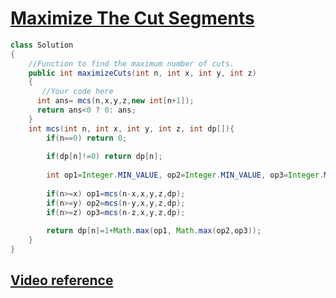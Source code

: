 # [**Maximize The Cut Segments**](https://practice.geeksforgeeks.org/problems/cutted-segments1642/1#)

```java
class Solution
{
    //Function to find the maximum number of cuts.
    public int maximizeCuts(int n, int x, int y, int z)
    {
       //Your code here
      int ans= mcs(n,x,y,z,new int[n+1]);
      return ans<0 ? 0: ans;
    }
    int mcs(int n, int x, int y, int z, int dp[]){
        if(n==0) return 0;
        
        if(dp[n]!=0) return dp[n];
        
        int op1=Integer.MIN_VALUE, op2=Integer.MIN_VALUE, op3=Integer.MIN_VALUE;
        
        if(n>=x) op1=mcs(n-x,x,y,z,dp);
        if(n>=y) op2=mcs(n-y,x,y,z,dp);
        if(n>=z) op3=mcs(n-z,x,y,z,dp);
        
        return dp[n]=1+Math.max(op1, Math.max(op2,op3));
    }
}
```
## [**Video reference**](https://youtu.be/O0N4xn38Ncg)
